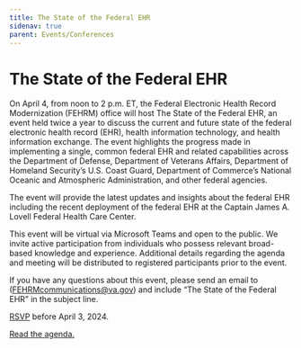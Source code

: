 ```yaml
---
title: The State of the Federal EHR
sidenav: true
parent: Events/Conferences
---
```

# The State of the Federal EHR

On April 4, from noon to 2 p.m. ET, the Federal Electronic Health Record Modernization (FEHRM) office will host The State of the Federal EHR, an event held twice a year to discuss the current and future state of the federal electronic health record (EHR), health information technology, and health information exchange. The event highlights the progress made in implementing a single, common federal EHR and related capabilities across the Department of Defense, Department of Veterans Affairs, Department of Homeland Security’s U.S. Coast Guard, Department of Commerce’s National Oceanic and Atmospheric Administration, and other federal agencies.

The event will provide the latest updates and insights about the federal EHR including the recent deployment of the federal EHR at the Captain James A. Lovell Federal Health Care Center.

This event will be virtual via Microsoft Teams and open to the public. We invite active participation from individuals who possess relevant broad-based knowledge and experience. Additional details regarding the agenda and meeting will be distributed to registered participants prior to the event.

If you have any questions about this event, please send an email to ([FEHRMcommunications@va.gov](FEHRMcommunications@va.gov)) and include “The State of the Federal EHR” in the subject line.

[RSVP](https://touchpoints.app.cloud.gov/touchpoints/fc3ed10c/submit) before April 3, 2024.

[Read the agenda.](../images/the-state-of-the-federal-electronic-health-record_agenda_040324.png)
